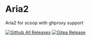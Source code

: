 # Aria2

Aria2 for scoop with ghproxy support

[![Github All Releases](https://img.shields.io/github/downloads/scoop-plus/aria2/total.svg?style=flat-square)](https://github.com/scoop-plus/aria2/releases/latest)
[![Gitea Release](https://img.shields.io/gitea/v/release/scoop-plus/aria2)](https://gitea.com/scoop-plus/aria2/releases/latest)
